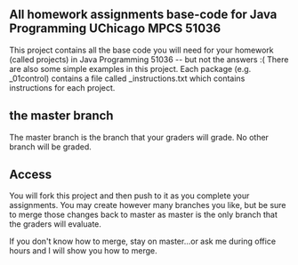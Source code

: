 ## All homework assignments base-code for Java Programming UChicago MPCS 51036

This project contains all the base code you will need for your homework (called projects) in Java Programming 51036 -- but not the answers :(
There are also some simple examples in this project. Each package (e.g. _01control) contains a file called _instructions.txt which contains instructions for each project.

## the master branch

The master branch is the branch that your graders will grade. No other branch will be graded.


## Access

You will fork this project and then push to it as you complete your assignments.
You may create however many branches you like, but be sure to merge those changes back to master as master is the only branch that the graders will evaluate.

If you don't know how to merge, stay on master...or ask me during office hours and I will show you how to merge.




